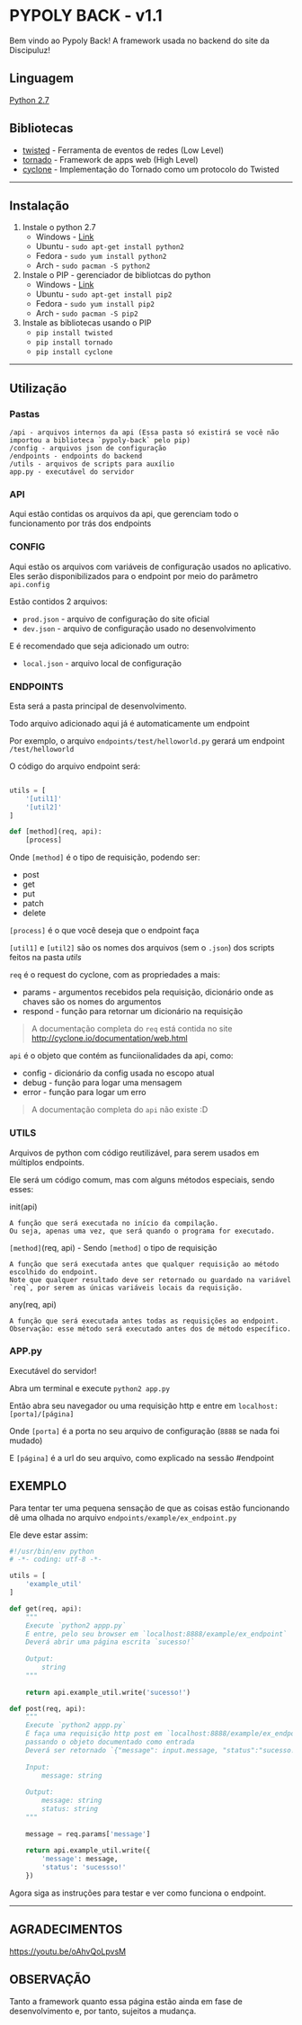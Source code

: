 # PYPOLY BACK - v1.1
Bem vindo ao Pypoly Back! A framework usada no backend do site da Discipuluz!

## Linguagem
[Python 2.7](https://docs.python.org/2/tutorial/index.html)

## Bibliotecas
* [twisted](https://twistedmatrix.com/trac/) - Ferramenta de eventos de redes (Low Level)
* [tornado](http://www.tornadoweb.org/en/stable/) - Framework de apps web (High Level)
* [cyclone](http://cyclone.io/documentation/) - Implementação do Tornado como um protocolo do Twisted

---

## Instalação
1. Instale o python 2.7
    * Windows - [Link](https://www.python.org/download/releases/2.7/)
    * Ubuntu - `sudo apt-get install python2`
    * Fedora - `sudo yum install python2`
    * Arch - `sudo pacman -S python2`
2. Instale o PIP - gerenciador de bibliotcas do python
    * Windows - [Link](http://www.lfd.uci.edu/~gohlke/pythonlibs/#pip)
    * Ubuntu - `sudo apt-get install pip2`
    * Fedora - `sudo yum install pip2`
    * Arch - `sudo pacman -S pip2`
3. Instale as bibliotecas usando o PIP
    * `pip install twisted`
    * `pip install tornado`
    * `pip install cyclone`
    
---

## Utilização

### Pastas
    /api - arquivos internos da api (Essa pasta só existirá se você não importou a biblioteca `pypoly-back` pelo pip)
    /config - arquivos json de configuração
    /endpoints - endpoints do backend
    /utils - arquivos de scripts para auxílio
    app.py - executável do servidor

### API
Aqui estão contidas os arquivos da api, que gerenciam todo o funcionamento por trás dos endpoints

### CONFIG
Aqui estão os arquivos com variáveis de configuração usados no aplicativo.
Eles serão disponibilizados para o endpoint por meio do parâmetro `api.config`

Estão contidos 2 arquivos:
* `prod.json` - arquivo de configuração do site oficial
* `dev.json` - arquivo de configuração usado no desenvolvimento

E é recomendado que seja adicionado um outro:
* `local.json` - arquivo local de configuração

### ENDPOINTS
Esta será a pasta principal de desenvolvimento.

Todo arquivo adicionado aqui já é automaticamente um endpoint

Por exemplo, o arquivo `endpoints/test/helloworld.py` gerará um endpoint `/test/helloworld`

O código do arquivo endpoint será:
```python

utils = [
    '[util1]'
    '[util2]'
]

def [method](req, api):
    [process]
``` 

Onde `[method]` é o tipo de requisição, podendo ser:
* post
* get
* put
* patch
* delete

`[process]` é o que você deseja que o endpoint faça

`[util1]` e `[util2]` são os nomes dos arquivos (sem o `.json`) dos scripts feitos na pasta *utils*

`req` é o request do cyclone, com as propriedades a mais:
* params - argumentos recebidos pela requisição, dicionário onde as chaves são os nomes do argumentos
* respond - função para retornar um dicionário na requisição

> A documentação completa do `req` está contida no site http://cyclone.io/documentation/web.html

`api` é o objeto que contém as funciionalidades da api, como:
* config - dicionário da config usada no escopo atual
* debug - função para logar uma mensagem
* error - função para logar um erro

> A documentação completa do `api` não existe :D

### UTILS

Arquivos de python com código reutilizável, para serem usados em múltiplos endpoints.

Ele será um código comum, mas com alguns métodos especiais, sendo esses:

init(api)

    A função que será executada no início da compilação.
    Ou seja, apenas uma vez, que será quando o programa for executado.
    
`[method]`(req, api) - Sendo `[method]` o tipo de requisição
    
    A função que será executada antes que qualquer requisição ao método escolhido do endpoint.
    Note que qualquer resultado deve ser retornado ou guardado na variável `req`, por serem as únicas variáveis locais da requisição.
    
any(req, api)
    
    A função que será executada antes todas as requisições ao endpoint.
    Observação: esse método será executado antes dos de método específico.


### APP.py

Executável do servidor!

Abra um terminal e execute `python2 app.py`

Então abra seu navegador ou uma requisição http e entre em `localhost:[porta]/[página]`

Onde `[porta]` é a porta no seu arquivo de configuração (`8888` se nada foi mudado)

E `[página]` é a url do seu arquivo, como explicado na sessão #endpoint

## EXEMPLO

Para tentar ter uma pequena sensação de que as coisas estão funcionando dê uma olhada no arquivo `endpoints/example/ex_endpoint.py` 

Ele deve estar assim:
```python
#!/usr/bin/env python
# -*- coding: utf-8 -*-

utils = [
    'example_util'
]

def get(req, api):
    """
    Execute `python2 appp.py`
    E entre, pelo seu browser em `localhost:8888/example/ex_endpoint`
    Deverá abrir uma página escrita `sucesso!`
    
    Output:
        string
    """
    
    return api.example_util.write('sucesso!')

def post(req, api):
    """
    Execute `python2 appp.py`
    E faça uma requisição http post em `localhost:8888/example/ex_endpoint`
    passando o objeto documentado como entrada
    Deverá ser retornado `{"message": input.message, "status":"sucesso!"}`
    
    Input:
        message: string
        
    Output:
        message: string
        status: string
    """
    
    message = req.params['message']
    
    return api.example_util.write({
        'message': message,
        'status': 'sucessso!'
    })
``` 

Agora siga as instruções para testar e ver como funciona o endpoint.

---

## AGRADECIMENTOS

https://youtu.be/oAhvQoLpvsM

## OBSERVAÇÃO

Tanto a framework quanto essa página estão ainda em fase de desenvolvimento e, por tanto, sujeitos a mudança.